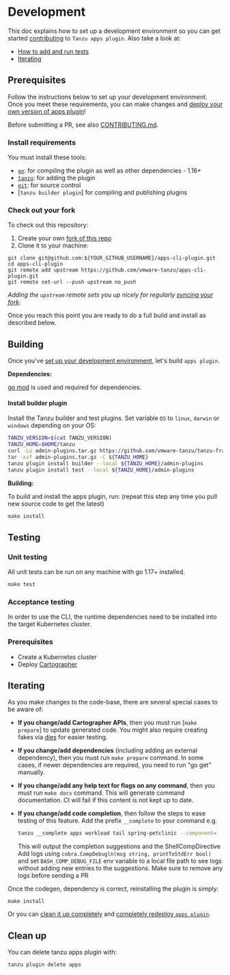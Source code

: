 # Development

This doc explains how to set up a development environment so you can get started
[contributing](CONTRIBUTING.md) to `Tanzu apps plugin`. Also
take a look at:

- [How to add and run tests](#testing)
- [Iterating](#iterating)

## Prerequisites

Follow the instructions below to set up your development environment. Once you
meet these requirements, you can make changes and
[deploy your own version of apps plugin](#starting-apps-plugin)!

Before submitting a PR, see also [CONTRIBUTING.md](./CONTRIBUTING.md).

### Install requirements

You must install these tools:

- [`go`]: for compiling the plugin as well as other dependencies - 1.16+
- [`tanzu`]: for adding the plugin
- [`git`](https://help.github.com/articles/set-up-git/): for source control
- [`tanzu builder plugin`] for compiling and publishing plugins


[`go`]: https://golang.org/doc/install
[`tanzu`]: https://github.com/vmware-tanzu/tanzu-framework/blob/main/docs/cli/getting-started.md#install-the-latest-release-of-tanzu-cli

### Check out your fork

To check out this repository:

1. Create your own
   [fork of this repo](https://help.github.com/articles/fork-a-repo/)
1. Clone it to your machine:

```shell
git clone git@github.com:${YOUR_GITHUB_USERNAME}/apps-cli-plugin.git
cd apps-cli-plugin
git remote add upstream https://github.com/vmware-tanzu/apps-cli-plugin.git
git remote set-url --push upstream no_push
```

_Adding the `upstream` remote sets you up nicely for regularly
[syncing your fork](https://help.github.com/articles/syncing-a-fork/)._

Once you reach this point you are ready to do a full build and install as
described below.

## Building

Once you've [set up your development environment](#prerequisites), let's build
`apps plugin`.

**Dependencies:**

[go mod](https://github.com/golang/go/wiki/Modules#quick-start) is used and
required for dependencies.
#### Install builder plugin

Install the Tanzu builder and test plugins. Set variable `OS` to `linux`, `darwin` or `windows` depending on your OS:

```sh
TANZU_VERSION=$(cat TANZU_VERSION)
TANZU_HOME=$HOME/tanzu
curl -Lo admin-plugins.tar.gz https://github.com/vmware-tanzu/tanzu-framework/releases/download/${TANZU_VERSION}/tanzu-framework-plugins-admin-${OS}-amd64.tar.gz
tar -xzf admin-plugins.tar.gz -C ${TANZU_HOME}
tanzu plugin install builder --local ${TANZU_HOME}/admin-plugins
tanzu plugin install test --local ${TANZU_HOME}/admin-plugins
```

**Building:**

To build and install the apps plugin, run: (repeat this step any time you pull new source code to get the latest)

```sh
make install
```

## Testing

### Unit testing

All unit tests can be run on any machine with go 1.17+ installed.

```sh
make test
```

### Acceptance testing

In order to use the CLI, the runtime dependencies need to be installed into the target Kubernetes cluster.

### Prerequisites
- Create a Kubernetes cluster
- Deploy [Cartographer](https://github.com/vmware-tanzu/cartographer#installation)

## Iterating

As you make changes to the code-base, there are several special cases to be aware
of:

- **If you change/add Cartographer APIs**, then you must run
  [`make prepare`] to update generated code. You might also require creating fakes via [dies](https://pkg.go.dev/dies.dev/diegen) for easier testing.

- **If you change/add dependencies** (including adding an external dependency),
  then you must run `make prepare` command. In some cases, if newer dependencies are required, you need to run "go get" manually.

- **If you change/add any help text for flags on any command**, then you must run `make docs` command. This will generate command documentation. CI will fail if this content is not kept up to date.

- **If you change/add code completion**, then follow the steps to ease testing of this feature. Add the prefix `__complete` to your command e.g.

  ```sh
  tanzu __complete apps workload tail spring-petclinic --component=
  ```
  
  This will output the completion suggestions and the ShellCompDirective
  Add logs using `cobra.CompDebugln(msg string, printToStdErr bool)` and set `BASH_COMP_DEBUG_FILE` env variable to a local file path to see logs without adding new entries to the suggestions. Make sure to remove any logs before sending a PR

Once the codegen, dependency is correct, reinstalling the
plugin is simply:

```shell
make install
```

Or you can [clean it up completely](./DEVELOPMENT.md#clean-up) and
[completely redeploy `apps plugin`](./DEVELOPMENT.md#starting-apps-plugin).

## Clean up

You can delete tanzu apps plugin with:

```sh
tanzu plugin delete apps
```
